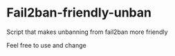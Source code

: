 # Fail2ban-friendly-unban

Script that makes unbanning from fail2ban more friendly

Feel free to use and change
